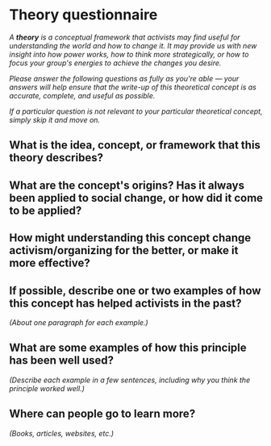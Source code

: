 # Theory questionnaire

*A **theory** is a conceptual framework that activists may find useful for understanding the world and how to change it. It may provide us with new insight into how power works, how to think more strategically, or how to focus your group's energies to achieve the changes you desire.*

*Please answer the following questions as fully as you're able — your answers will help ensure that the write-up of this theoretical concept is as accurate, complete, and useful as possible.*

*If a particular question is not relevant to your particular theoretical concept, simply skip it and move on.*




## What is the idea, concept, or framework that this theory describes?




## What are the concept's origins? Has it always been applied to social change, or how did it come to be applied?




## How might understanding this concept change activism/organizing for the better, or make it more effective?




## If possible, describe one or two examples of how this concept has helped activists in the past?

*(About one paragraph for each example.)*



## What are some examples of how this principle has been well used? 

*(Describe each example in a few sentences, including why you think the principle worked well.)*



## Where can people go to learn more? 

*(Books, articles, websites, etc.)*


